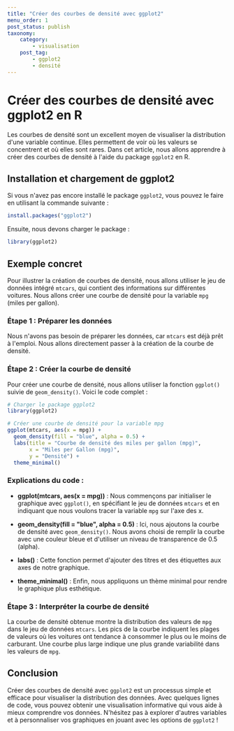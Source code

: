 ```yaml
---
title: "Créer des courbes de densité avec ggplot2"
menu_order: 1
post_status: publish
taxonomy:
    category:
        - visualisation
    post_tag:
        - ggplot2
        - densité
---
```


# Créer des courbes de densité avec ggplot2 en R

Les courbes de densité sont un excellent moyen de visualiser la distribution d'une variable continue. Elles permettent de voir où les valeurs se concentrent et où elles sont rares. Dans cet article, nous allons apprendre à créer des courbes de densité à l'aide du package `ggplot2` en R.

## Installation et chargement de ggplot2

Si vous n'avez pas encore installé le package `ggplot2`, vous pouvez le faire en utilisant la commande suivante :

```R
install.packages("ggplot2")
```

Ensuite, nous devons charger le package :

```R
library(ggplot2)
```

## Exemple concret

Pour illustrer la création de courbes de densité, nous allons utiliser le jeu de données intégré `mtcars`, qui contient des informations sur différentes voitures. Nous allons créer une courbe de densité pour la variable `mpg` (miles per gallon).

### Étape 1 : Préparer les données

Nous n'avons pas besoin de préparer les données, car `mtcars` est déjà prêt à l'emploi. Nous allons directement passer à la création de la courbe de densité.

### Étape 2 : Créer la courbe de densité

Pour créer une courbe de densité, nous allons utiliser la fonction `ggplot()` suivie de `geom_density()`. Voici le code complet :

```R
# Charger le package ggplot2
library(ggplot2)

# Créer une courbe de densité pour la variable mpg
ggplot(mtcars, aes(x = mpg)) +
  geom_density(fill = "blue", alpha = 0.5) +
  labs(title = "Courbe de densité des miles per gallon (mpg)",
       x = "Miles per Gallon (mpg)",
       y = "Densité") +
  theme_minimal()
```

### Explications du code :

- **ggplot(mtcars, aes(x = mpg))** : Nous commençons par initialiser le graphique avec `ggplot()`, en spécifiant le jeu de données `mtcars` et en indiquant que nous voulons tracer la variable `mpg` sur l'axe des x.
  
- **geom_density(fill = "blue", alpha = 0.5)** : Ici, nous ajoutons la courbe de densité avec `geom_density()`. Nous avons choisi de remplir la courbe avec une couleur bleue et d'utiliser un niveau de transparence de 0.5 (alpha).

- **labs()** : Cette fonction permet d'ajouter des titres et des étiquettes aux axes de notre graphique.

- **theme_minimal()** : Enfin, nous appliquons un thème minimal pour rendre le graphique plus esthétique.

### Étape 3 : Interpréter la courbe de densité

La courbe de densité obtenue montre la distribution des valeurs de `mpg` dans le jeu de données `mtcars`. Les pics de la courbe indiquent les plages de valeurs où les voitures ont tendance à consommer le plus ou le moins de carburant. Une courbe plus large indique une plus grande variabilité dans les valeurs de `mpg`.

## Conclusion

Créer des courbes de densité avec `ggplot2` est un processus simple et efficace pour visualiser la distribution des données. Avec quelques lignes de code, vous pouvez obtenir une visualisation informative qui vous aide à mieux comprendre vos données. N'hésitez pas à explorer d'autres variables et à personnaliser vos graphiques en jouant avec les options de `ggplot2` !

